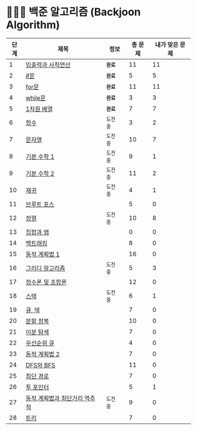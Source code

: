 # 👨🏻‍💻 백준 알고리즘 (Backjoon Algorithm)



| 단계 | 제목                                                         | 정보       | 총 문제 | 내가 맞은 문제 |
| ---- | ------------------------------------------------------------ | ---------- | ------- | -------------- |
| 1    | [입출력과 사칙연산](https://www.acmicpc.net/step/1)          | **`완료`** | 11      | 11             |
| 2    | [if문](https://www.acmicpc.net/step/4)                       | **`완료`** | 5       | 5              |
| 3    | [for문](https://www.acmicpc.net/step/3)                      | **`완료`** | 11      | 11             |
| 4    | [while문](https://www.acmicpc.net/step/2)                    | **`완료`** | 3       | 3              |
| 5    | [1차원 배열](https://www.acmicpc.net/step/6)                 | **`완료`** | 7       | 7              |
| 6    | [함수](https://www.acmicpc.net/step/5)                       | `도전 중`  | 3       | 2              |
| 7    | [문자열](https://www.acmicpc.net/step/7)                     | `도전 중`  | 10      | 7              |
| 8    | [기본 수학 1](https://www.acmicpc.net/step/8)                | `도전 중`  | 9       | 1              |
| 9    | [기본 수학 2](https://www.acmicpc.net/step/10)               | `도전 중`  | 11      | 2              |
| 10   | [재귀](https://www.acmicpc.net/step/19)                      | `도전 중`  | 4       | 1              |
| 11   | [브루트 포스](https://www.acmicpc.net/step/22)               |            | 5       | 0              |
| 12   | [정렬](https://www.acmicpc.net/step/9)                       | `도전 중`  | 10      | 8              |
| 13   | [집합과 맵](https://www.acmicpc.net/step/49)                 |            | 0       | 0              |
| 14   | [백트래킹](https://www.acmicpc.net/step/34)                  |            | 8       | 0              |
| 15   | [동적 계획법 1](https://www.acmicpc.net/step/16)             |            | 16      | 0              |
| 16   | [그리디 알고리즘](https://www.acmicpc.net/step/33)           | `도전 중`  | 5       | 3              |
| 17   | [정수론 및 조합론](https://www.acmicpc.net/step/18)          |            | 12      | 0              |
| 18   | [스택](https://www.acmicpc.net/step/11)                      | `도전 중`  | 6       | 1              |
| 19   | [큐, 덱](https://www.acmicpc.net/step/12)                    |            | 7       | 0              |
| 20   | [분할 정복](https://www.acmicpc.net/step/20)                 |            | 10      | 0              |
| 21   | [이분 탐색](https://www.acmicpc.net/step/29)                 |            | 7       | 0              |
| 22   | [우선순위 큐](https://www.acmicpc.net/step/13)               |            | 4       | 0              |
| 23   | [동적 계획법 2](https://www.acmicpc.net/step/17)             |            | 7       | 0              |
| 24   | [DFS와 BFS](https://www.acmicpc.net/step/24)                 |            | 11      | 0              |
| 25   | [최단 경로](https://www.acmicpc.net/step/26)                 |            | 7       | 0              |
| 26   | [투 포인터](https://www.acmicpc.net/step/59)                 |            | 5       | 1              |
| 27   | [동적 계획법과 최단거리 역추적](https://www.acmicpc.net/step/41) | `도전 중`  | 9       | 0              |
| 28   | [트리](https://www.acmicpc.net/step/23)                      |            | 7       | 0              |

